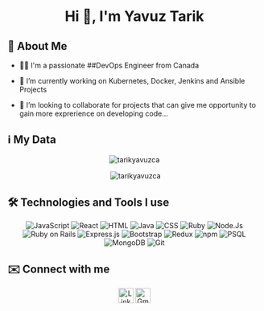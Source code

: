 <h1 align="center">Hi 👋, I'm Yavuz Tarik</h1>

## :bust_in_silhouette:	 About Me

- 🙋‍♂️ I'm a passionate ##DevOps Engineer from Canada 

- 🔭 I’m currently working on Kubernetes, Docker, Jenkins and Ansible Projects

- 🙏 I’m looking to collaborate for  projects that can give me opportunity to gain more exprerience on developing code...
  

## :information_source: My Data

<div align="center">
<p><img align="center" src="https://github-readme-stats.vercel.app/api/top-langs?username=tarikyavuzca&show_icons=true&locale=en&layout=compact" alt="tarikyavuzca" /></p>

<p>&nbsp;<img align="center" src="https://github-readme-stats.vercel.app/api?username=tarikyavuzca&show_icons=true&locale=en" alt="tarikyavuzca" /></p>
</div>

## 🛠️ Technologies and Tools I use

<div align="center">
<img src="https://img.shields.io/badge/javascript-%23323330.svg?style=for-the-badge&logo=javascript&logoColor=%23F7DF1E" alt="JavaScript" />
<img src="https://img.shields.io/badge/react-%2320232a.svg?style=for-the-badge&logo=react&logoColor=%2361DAFB" alt="React" />
<img src="https://img.shields.io/badge/html5-%23E34F26.svg?style=for-the-badge&logo=html5&logoColor=white" alt="HTML" />
<img src="https://img.shields.io/badge/java-%23ED8B00.svg?style=for-the-badge&logo=java&logoColor=white" alt="Java" />
<img src="https://img.shields.io/badge/css3-%231572B6.svg?style=for-the-badge&logo=css3&logoColor=white" alt="CSS" />
<img src="https://img.shields.io/badge/ruby-%23CC342D.svg?style=for-the-badge&logo=ruby&logoColor=white" alt="Ruby" />
<img src="https://img.shields.io/badge/node.js-6DA55F?style=for-the-badge&logo=node.js&logoColor=white" alt="Node.Js" />
<img src="https://img.shields.io/badge/rails-%23CC0000.svg?style=for-the-badge&logo=ruby-on-rails&logoColor=white" alt="Ruby on Rails" />
<img src="https://img.shields.io/badge/express.js-%23404d59.svg?style=for-the-badge&logo=express&logoColor=%2361DAFB" alt="Express.js" />
<img src="https://img.shields.io/badge/bootstrap-%23563D7C.svg?style=for-the-badge&logo=bootstrap&logoColor=white" alt="Bootstrap" />
<img src="https://img.shields.io/badge/redux-%23593d88.svg?style=for-the-badge&logo=redux&logoColor=white" alt="Redux" />
<img src="https://img.shields.io/badge/NPM-%23000000.svg?style=for-the-badge&logo=npm&logoColor=white" alt="npm" />
<img src="https://img.shields.io/badge/postgres-%23316192.svg?style=for-the-badge&logo=postgresql&logoColor=white" alt="PSQL" />
<img src="https://img.shields.io/badge/MongoDB-%234ea94b.svg?style=for-the-badge&logo=mongodb&logoColor=white" alt="MongoDB" />
<img src="https://img.shields.io/badge/git-%23F05033.svg?style=for-the-badge&logo=git&logoColor=white" alt="Git" />
</div>

  
## :envelope: Connect with me

<div align="center"> <a href="https://www.linkedin.com/in/yavuz-tarik-dengiz-6365851b4/" target="_blank"><img alt="LinkedIn" src="https://img.shields.io/badge/linkedin-%230077B5.svg?&style=for-the-badge&logo=linkedin&logoColor=white"  height="30px"/></a>
  <a href="mailto:tarikyavuzca@gmail.com" target="_blank"><img alt="Gmail" src="https://img.shields.io/badge/Gmail-D14836?style=for-the-badge&logo=gmail&logoColor=white"  height="30px"/></a>
</div>




